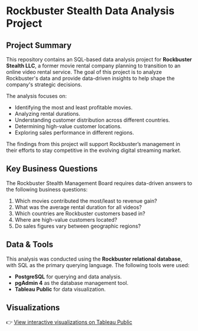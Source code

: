 # **Rockbuster Stealth Data Analysis Project**

## **Project Summary**  
This repository contains an SQL-based data analysis project for **Rockbuster Stealth LLC**, a former movie rental company planning to transition to an online video rental service. The goal of this project is to analyze Rockbuster's data and provide data-driven insights to help shape the company's strategic decisions.  

The analysis focuses on:  
- Identifying the most and least profitable movies.  
- Analyzing rental durations.  
- Understanding customer distribution across different countries.  
- Determining high-value customer locations.  
- Exploring sales performance in different regions.  

The findings from this project will support Rockbuster’s management in their efforts to stay competitive in the evolving digital streaming market.  

## **Key Business Questions**  
The Rockbuster Stealth Management Board requires data-driven answers to the following business questions:  
1. Which movies contributed the most/least to revenue gain?  
2. What was the average rental duration for all videos?  
3. Which countries are Rockbuster customers based in?  
4. Where are high-value customers located?  
5. Do sales figures vary between geographic regions?  

## **Data & Tools**  
This analysis was conducted using the **Rockbuster relational database**, with SQL as the primary querying language. The following tools were used:  
- **PostgreSQL** for querying and data analysis.  
- **pgAdmin 4** as the database management tool.  
- **Tableau Public** for data visualization.  

## **Visualizations**  
👉 [View interactive visualizations on Tableau Public](https://public.tableau.com/shared/XTRYWNXY2?:display_count=n&:origin=viz_share_link)  


